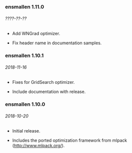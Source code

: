### ensmallen 1.11.0
###### ????-??-??
 * Add WNGrad optimizer.

 * Fix header name in documentation samples.

### ensmallen 1.10.1
###### 2018-11-16
 * Fixes for GridSearch optimizer.

 * Include documentation with release.

### ensmallen 1.10.0
###### 2018-10-20
 * Initial release.

 * Includes the ported optimization framework from mlpack
   (http://www.mlpack.org/).

